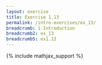 ```yaml
---
layout: exercise
title: Exercise 1.13
permalink: /intro-exercises/ex_13/
breadcrumb: 1-Introduction
breadcrumb2: ex_13
breadcrumb5: ex1.13
---
```


{% include mathjax_support %}





